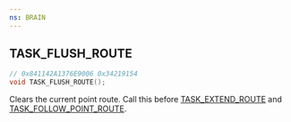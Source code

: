 ```yaml
---
ns: BRAIN
---
```

## TASK_FLUSH_ROUTE

```c
// 0x841142A1376E9006 0x34219154
void TASK_FLUSH_ROUTE();
```

Clears the current point route. Call this before [TASK_EXTEND_ROUTE](#_0x1E7889778264843A) and [TASK_FOLLOW_POINT_ROUTE](#_0x595583281858626E).